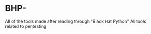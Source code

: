 # BHP-
All of the tools made after reading through "Black Hat Python" 
All tools related to pentesting 
